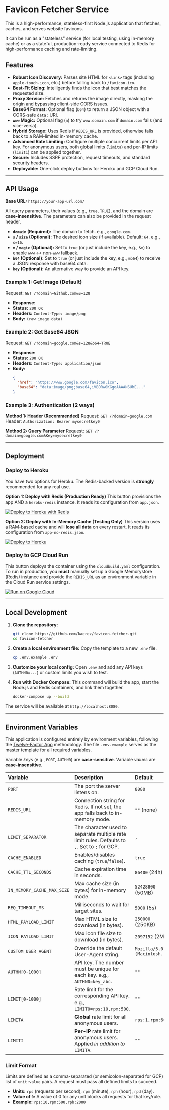 # Favicon Fetcher Service

This is a high-performance, stateless-first Node.js application that fetches, caches, and serves website favicons.

It can be run as a "stateless" service (for local testing, using in-memory cache) or as a stateful, production-ready service connected to Redis for high-performance caching and rate-limiting.

## Features

- **Robust Icon Discovery:** Parses site HTML for `<link>` tags (including `apple-touch-icon`, etc.) before falling back to `/favicon.ico`.
- **Best-Fit Sizing:** Intelligently finds the icon that best matches the requested size.
- **Proxy Service:** Fetches and returns the image directly, masking the origin and bypassing client-side CORS issues.
- **Base64 Format:** Optional flag (`b64`) to return a JSON object with a CORS-safe `data:` URI.
- **`www` Magic:** Optional flag (`m`) to try `www.domain.com` if `domain.com` fails (and vice-versa).
- **Hybrid Storage:** Uses Redis if `REDIS_URL` is provided, otherwise falls back to a RAM-limited in-memory cache.
- **Advanced Rate Limiting:** Configure multiple concurrent limits per API key. For anonymous users, both global limits (`limita`) and per-IP limits (`limiti`) can be applied together.
- **Secure:** Includes SSRF protection, request timeouts, and standard security headers.
- **Deployable:** One-click deploy buttons for Heroku and GCP Cloud Run.

---

## API Usage

**Base URL:** `https://your-app-url.com/`

All query parameters, their values (e.g., `true`, `TRUE`), and the domain are **case-insensitive**.
The parameters can also be provided in the request header.

- **`domain` (Required):** The domain to fetch. e.g., `google.com`.
- **`s` / `size` (Optional):** The desired icon size (if available). Default: `64`. e.g., `s=16`.
- **`m` / `magic` (Optional):** Set to `true` (or just include the key, e.g., `&m`) to enable `www` <-> non-`www` fallback.
- **`b64` (Optional):** Set to `true` (or just include the key, e.g., `&b64`) to receive a JSON response with base64 data.
- **`key` (Optional):** An alternative way to provide an API key.

### Example 1: Get Image (Default)

Request: `GET /?domain=Github.com&S=128`

- **Response:**
- **Status:** `200 OK`
- **Headers:** `Content-Type: image/png`
- **Body:** `(raw image data)`

### Example 2: Get Base64 JSON

Request: `GET /?domain=google.com&s=128&b64=TRUE`

- **Response:**
- **Status:** `200 OK`
- **Headers:** `Content-Type: application/json`
- **Body:**
  ```json
  {
    "href": "https://www.google.com/favicon.ico",
    "base64": "data:image/png;base64,iVBORw0KGgoAAAANSUhE..."
  }
  ```

### Example 3: Authentication (2 ways)

**Method 1: Header (Recommended)**
Request: `GET /?domain=google.com`
Header: `Authorization: Bearer mysecretkey0`

**Method 2: Query Parameter**
Request: `GET /?domain=google.com&Key=mysecretkey0`

---

## Deployment

### Deploy to Heroku

You have two options for Heroku. The Redis-backed version is **strongly** recommended for any real use.

**Option 1: Deploy with Redis (Production Ready)**
This button provisions the app AND a `heroku-redis` instance. It reads its configuration from `app.json`.

[![Deploy to Heroku with Redis](https://www.herokucdn.com/deploy/button.svg)](https://heroku.com/deploy?template=https://github.com/kaerez/favicon-fetcher%filename=app.json)

**Option 2: Deploy with In-Memory Cache (Testing Only)**
This version uses a RAM-based cache and will **lose all data** on every restart. It reads its configuration from `app-no-redis.json`.

[![Deploy to Heroku](https://www.herokucdn.com/deploy/button.svg)](https://heroku.com/deploy?template=https://github.com/kaerez/favicon-fetcher&filename=app-no-redis.json)

### Deploy to GCP Cloud Run

This button deploys the container using the `cloudbuild.yaml` configuration. To run in production, you **must** manually set up a Google Memorystore (Redis) instance and provide the `REDIS_URL` as an environment variable in the Cloud Run service settings.

[![Run on Google Cloud](https://deploy.cloud.run/button.svg)](https://deploy.cloud.run)

---

## Local Development

1.  **Clone the repository:**
    ```sh
    git clone https://github.com/kaerez/favicon-fetcher.git
    cd favicon-fetcher
    ```

2.  **Create a local environment file:** Copy the template to a new `.env` file.
    ```sh
    cp .env.example .env
    ```

3.  **Customize your local config:** Open `.env` and add any API keys (`AUTHN0=...`) or custom limits you wish to test.

4.  **Run with Docker Compose:** This command will build the app, start the Node.js and Redis containers, and link them together.
    ```sh
    docker-compose up --build
    ```

The service will be available at `http://localhost:8080`.

---

## Environment Variables

This application is configured entirely by environment variables, following the [Twelve-Factor App](https://12factor.net/config) methodology. The file `.env.example` serves as the master template for all required variables.

Variable *keys* (e.g., `PORT`, `AUTHN0`) are **case-sensitive**. Variable *values* are **case-insensitive**.

| Variable | Description | Default |
| :--- | :--- | :--- |
| `PORT` | The port the server listens on. | `8080` |
| `REDIS_URL` | Connection string for Redis. If not set, the app falls back to in-memory mode. | `""` (none) |
| `LIMIT_SEPARATOR` | The character used to separate multiple rate limit rules. Defaults to `,`. Set to `;` for GCP. | `,` |
| `CACHE_ENABLED` | Enables/disables caching (`true`/`false`). | `true` |
| `CACHE_TTL_SECONDS` | Cache expiration time in seconds. | `86400` (24h) |
| `IN_MEMORY_CACHE_MAX_SIZE`| Max cache size (in bytes) for in-memory mode. | `52428800` (50MB) |
| `REQ_TIMEOUT_MS` | Milliseconds to wait for target sites. | `5000` (5s) |
| `HTML_PAYLOAD_LIMIT` | Max HTML size to download (in bytes). | `250000` (250KB) |
| `ICON_PAYLOAD_LIMIT` | Max icon file size to download (in bytes). | `2097152` (2MB) |
| `CUSTOM_USER_AGENT` | Override the default User-Agent string. | `Mozilla/5.0 (Macintosh...)` |
| `AUTHN[0-1000]` | API key. The number must be unique for each key. e.g., `AUTHN0=key_abc`. | `""` |
| `LIMIT[0-1000]` | Rate limit for the corresponding API key. e.g., `LIMIT0=rps:10,rpm:500`. | `""` |
| `LIMITA` | **Global** rate limit for all anonymous users. | `rps:1,rpm:60` |
| `LIMITI` | **Per-IP** rate limit for anonymous users. Applied *in addition to* `LIMITA`.| `""` |

### Limit Format

Limits are defined as a comma-separated (or semicolon-separated for GCP) list of `unit:value` pairs. A request must pass all defined limits to succeed.
- **Units:** `rps` (requests per second), `rpm` (minute), `rph` (hour), `rpd` (day).
- **Value of `0`:** A value of 0 for any unit blocks all requests for that key/rule.
- **Example:** `rps:10,rpm:500,rph:2000`
